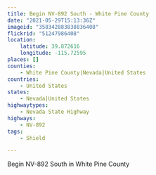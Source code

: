 ```yaml
---
title: Begin NV-892 South - White Pine County
date: "2021-05-29T15:13:36Z"
imageid: "358342883838836408"
flickrid: "51247986408"
location:
    latitude: 39.872616
    longitude: -115.72595
places: []
counties:
    - White Pine County|Nevada|United States
countries:
    - United States
states:
    - Nevada|United States
highwaytypes:
    - Nevada State Highway
highways:
    - NV-892
tags:
    - Shield

---
```

Begin NV-892 South in White Pine County